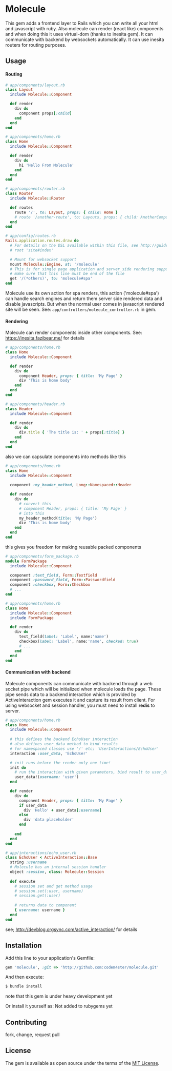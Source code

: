 # Molecule
This gem adds a frontend layer to Rails which you can write all your html and javascript with ruby.
Also molecule can render (react like) components and when doing this it uses  virtual-dom (thanks to inesita gem).
It can communicate with backend by websockets automatically. It can use inesita routers for routing purposes.

## Usage

#### Routing
```ruby
# app/components/layout.rb
class Layout
  include Molecule::Component

  def render
    div do
      component props[:child]
    end
  end
end
```
```ruby
# app/components/home.rb
class Home
  include Molecule::Component

  def render
    div do
      h1 'Hello From Molecule'
    end
  end
end
```
```ruby
# app/components/router.rb
class Router
  include Molecule::Router

  def routes
    route '/', to: Layout, props: { child: Home }
    # route '/another-route', to: Layouts, props: { child: AnotherComponent }
  end
end
```
```ruby
# app/config/routes.rb
Rails.application.routes.draw do
  # For details on the DSL available within this file, see http://guides.rubyonrails.org/routing.html
  # root 'site#index'

  # Mount for websocket support
  mount Molecule::Engine, at: '/molecule'
  # This is for single page application and server side rendering support
  # make sure that this line must be end of the file
  get '/(*others)', to: 'molecule#spa'
end
```

Molecule use its own action for spa renders, this action ('molecule#spa') can handle search engines and
return them server side rendered data and disable javascripts. But when the normal user comes in javascript 
rendered site will be seen. See: `app/controllers/molecule_controller.rb` in gem.

#### Rendering



Molecule can render components inside other components. See: https://inesita.fazibear.me/ for details
```ruby
# app/components/home.rb
class Home
  include Molecule::Component

  def render
    div do
      component Header, props: { title: 'My Page' }
      div 'This is home body'
    end
  end
end
````
```ruby
# app/components/header.rb
class Header
  include Molecule::Component

  def render
    div do
      div.title { 'The title is: ' + props[:title] }
    end
  end
end
````
also we can capsulate components into methods like this
```ruby
# app/components/home.rb
class Home
  include Molecule::Component
  
  component :my_header_method, Long::Namespaced::Header

  def render
    div do
      # convert this
      # component Header, props: { title: 'My Page' }
      # into this
      my_header_method(title: 'My Page')
      div 'This is home body'
    end
  end
end
````
this gives you freedom for making reusable packed components
```ruby
# app/components/form_package.rb
module FormPackage
  include Molecule::Component

  component :text_field, Form::Textfield
  component :password_field, Form::Passwordfield
  component :checkbox, Form::Checkbox
  # ...
end
``` 
```ruby
# app/components/home.rb
class Home
  include Molecule::Component
  include FormPackage

  def render
    div do
      text_field(label: 'Label', name:'name')
      checkbox(label: 'Label', name:'name', checked: true)
      # ...
    end
  end
end
```

#### Communication with backend
Molecule components can communicate with backend through a web socket pipe which will be initialized when 
molecule loads the page. These pipe sends data to a backend interaction which is provided by ActiveInteraction gem
executes it and capture its result from client.
For using websocket and session handler, you must need to install **redis** to server.
```ruby
# app/components/home.rb
class Home
  include Molecule::Component
  
  # this defines the backend EchoUser interaction
  # also defines user_data method to bind results
  # for namespaced classes use '/' etc; 'UserInteractions/EchoUser'
  interaction :user_data, 'EchoUser'

  # init runs before the render only one time!
  init do
    # run the interaction with given parameters, bind result to user_data and rerender component
    user_data!(username: 'user')
  end

  def render
    div do
      component Header, props: { title: 'My Page' }
      if user_data
        div 'Hello' + user_data[:username]
      else
        div 'data placeholder'  
      end
      
    end
  end
end
````
```ruby
# app/interactions/echo_user.rb
class EchoUser < ActiveInteraction::Base
  string :username
  # Molecule has an internal session handler
  object :session, class: Molecule::Session
  
  def execute
    # session set and get method usage
    # session.set(:user, username)
    # session.get(:user)
    
    # returns data to component
    { username: username }
  end
end
```
see; http://devblog.orgsync.com/active_interaction/ for details

## Installation
Add this line to your application's Gemfile:

```ruby
gem 'molecule', :git => 'http://github.com:codem4ster/molecule.git'
```

And then execute:
```bash
$ bundle install
```
note that this gem is under heavy development yet 


Or install it yourself as:
Not added to rubygems yet

## Contributing
fork, change, request pull

## License
The gem is available as open source under the terms of the [MIT License](http://opensource.org/licenses/MIT).
